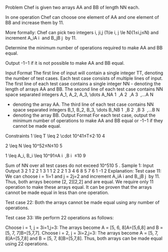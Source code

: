 Problem
Chef is given two arrays AA and BB of length NN each.

In one operation Chef can choose one element of AA and one element of BB and increase them by 11.

More formally: Chef can pick two integers i, ji,j (1\le i, j \le N)(1≤i,j≤N) and increment A_iA 
i
​
  and B_jB 
j
​
  by 11.

Determine the minimum number of operations required to make AA and BB equal.

Output -1−1 if it is not possible to make AA and BB equal.

Input Format
The first line of input will contain a single integer TT, denoting the number of test cases.
Each test case consists of multiple lines of input.
The first line of each test case contains a single integer NN - denoting the length of arrays AA and BB.
The second line of each test case contains NN space separated integers A_1, A_2, A_3, \dots A_NA 
1
​
 ,A 
2
​
 ,A 
3
​
 ,…A 
N
​
  - denoting the array AA.
The third line of each test case contains NN space separated integers B_1, B_2, B_3, \dots B_NB 
1
​
 ,B 
2
​
 ,B 
3
​
 ,…B 
N
​
  - denoting the array BB.
Output Format
For each test case, output the minimum number of operations to make AA and BB equal or -1−1 if they cannot be made equal.

Constraints
1 \leq T \leq 2 \cdot 10^41≤T≤2⋅10 
4
 
2 \leq N \leq 10^52≤N≤10 
5
 
1 \leq A_i, B_i \leq 10^91≤A 
i
​
 ,B 
i
​
 ≤10 
9
 
Sum of NN over all test cases do not exceed 10^510 
5
 .
Sample 1:
Input
Output
3
2
1 2
2 1
3
1 1 2
2 2 1
3
4 6 8
5 7 6
1
-1
2
Explanation:
Test case 11: We can choose i = 1i=1 and j = 2j=2 and increment A_iA 
i
​
  and B_jB 
j
​
  by 11. Thus, both arrays become [2, 2][2,2] and are equal. We require only 11 operation to make these arrays equal. It can be proven that the arrays cannot be made equal in less than one operation.

Test case 22: Both the arrays cannot be made equal using any number of operations.

Test case 33: We perform 22 operations as follows:

Choose i = 1, j = 3i=1,j=3: The arrays become A = [5, 6, 8]A=[5,6,8] and B = [5, 7, 7]B=[5,7,7].
Choose i = 2, j = 3i=2,j=3: The arrays become A = [5, 7, 8]A=[5,7,8] and B = [5, 7, 8]B=[5,7,8].
Thus, both arrays can be made equal using 22 operations.